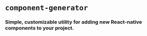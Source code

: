 # `component-generator`
### Simple, customizable utility for adding new React-native components to your project.